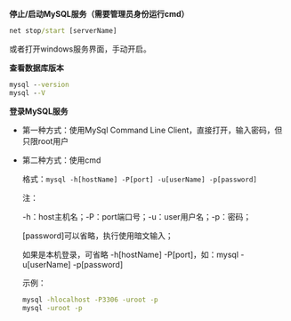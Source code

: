 **停止/启动MySQL服务（需要管理员身份运行cmd）**

```cmd
net stop/start [serverName]
```

或者打开windows服务界面，手动开启。



**查看数据库版本**

```cmd
mysql --version
mysql --V
```



**登录MySQL服务**

- 第一种方式：使用MySql Command Line Client，直接打开，输入密码，但只限root用户

- 第二种方式：使用cmd

  格式：`mysql -h[hostName] -P[port] -u[userName] -p[password]`

  注：

  -h：host主机名；-P：port端口号；-u：user用户名；-p：密码； 

  [password]可以省略，执行使用暗文输入；

  如果是本机登录，可省略 -h[hostName] -P[port]，如：mysql -u[userName] -p[password]

  示例：

  ```cmd
  mysql -hlocalhost -P3306 -uroot -p
  mysql -uroot -p
  ```